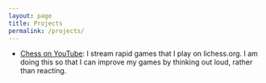 ```yaml
---
layout: page
title: Projects
permalink: /projects/
---
```


* [Chess on YouTube](https://www.youtube.com/@krowmedy): I stream rapid games that I play on lichess.org. I am doing this so that I can improve my games by thinking out loud, rather than reacting.
